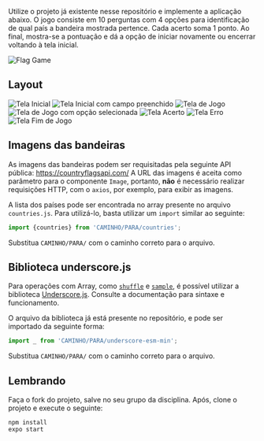Utilize o projeto já existente nesse repositório e implemente a aplicação abaixo. O jogo consiste em 10 perguntas com 4 opções para identificação de qual país a bandeira mostrada pertence. Cada acerto soma 1 ponto. Ao final, mostra-se a pontuação e dá a opção de iniciar novamente ou encerrar voltando à tela inicial.

![Flag Game](images/flag_game.gif)

## Layout

![Tela Inicial](images/home1.png)
![Tela Inicial com campo preenchido](images/home2.png)
![Tela de Jogo](images/game1.png)
![Tela de Jogo com opção selecionada](images/game2.png)
![Tela Acerto](images/hit.png)
![Tela Erro](images/miss.png)
![Tela Fim de Jogo](images/end.png)

## Imagens das bandeiras

As imagens das bandeiras podem ser requisitadas pela seguinte API pública: https://countryflagsapi.com/
A URL das imagens é aceita como parâmetro para o componente `Image`, portanto, **não** é necessário realizar requisições HTTP, com o `axios`, por exemplo, para exibir as imagens.

A lista dos países pode ser encontrada no array presente no arquivo `countries.js`.
Para utilizá-lo, basta utilizar um `import` similar ao seguinte:

```js
import {countries} from 'CAMINHO/PARA/countries';
```

Substitua `CAMINHO/PARA/` com o caminho correto para o arquivo.

## Biblioteca underscore.js

Para operações com Array, como [`shuffle`](https://underscorejs.org/#shuffle) e [`sample`](https://underscorejs.org/#sample), é possível utilizar a biblioteca [Underscore.js](https://underscorejs.org/). Consulte a documentação para sintaxe e funcionamento.

O arquivo da biblioteca já está presente no repositório, e pode ser importado da seguinte forma:

```js
import _ from 'CAMINHO/PARA/underscore-esm-min';
```

Substitua `CAMINHO/PARA/` com o caminho correto para o arquivo.

## Lembrando

Faça o fork do projeto, salve no seu grupo da disciplina.
Após, clone o projeto e execute o seguinte:

```
npm install
expo start
```
